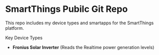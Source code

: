 # SmartThings Pubilc Git Repo

This repo includes my device types and smartapps for the SmartThings platform.

Key Device Types

* **Fronius Solar Inverter** (Reads the Realtime power generation levels)
